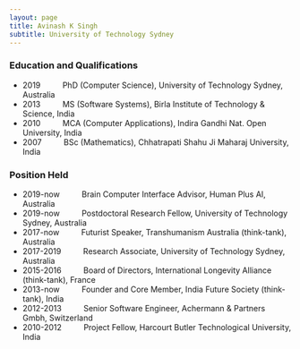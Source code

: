 ```yaml
---
layout: page
title: Avinash K Singh
subtitle: University of Technology Sydney
---
```


### Education and Qualifications

<ul>
<li>2019 &nbsp;&nbsp;&nbsp;&nbsp;&nbsp;&nbsp;&nbsp;&nbsp; PhD (Computer Science), University of Technology Sydney, Australia</li>
<li>2013 &nbsp;&nbsp;&nbsp;&nbsp;&nbsp;&nbsp;&nbsp;&nbsp; MS (Software Systems), Birla Institute of Technology & Science, India</li>
<li>2010 &nbsp;&nbsp;&nbsp;&nbsp;&nbsp;&nbsp;&nbsp;&nbsp; MCA (Computer Applications), Indira Gandhi Nat. Open University, India</li>
<li>2007 &nbsp;&nbsp;&nbsp;&nbsp;&nbsp;&nbsp;&nbsp;&nbsp; BSc (Mathematics), Chhatrapati Shahu Ji Maharaj University, India</li>
</ul>


### Position Held

<ul>
<li>2019-now &nbsp;&nbsp;&nbsp;&nbsp;&nbsp;&nbsp;&nbsp;&nbsp; Brain Computer Interface Advisor, Human Plus AI, Australia</li>
<li>2019-now &nbsp;&nbsp;&nbsp;&nbsp;&nbsp;&nbsp;&nbsp;&nbsp; Postdoctoral Research Fellow, University of Technology Sydney, Australia </li>
<li>2017-now &nbsp;&nbsp;&nbsp;&nbsp;&nbsp;&nbsp;&nbsp;&nbsp; Futurist Speaker, Transhumanism Australia (think-tank), Australia</li>
<li>2017-2019 &nbsp;&nbsp;&nbsp;&nbsp;&nbsp;&nbsp;&nbsp;&nbsp; Research Associate, University of Technology Sydney, Australia</li>
<li>2015-2016 &nbsp;&nbsp;&nbsp;&nbsp;&nbsp;&nbsp;&nbsp;&nbsp; Board of Directors, International Longevity Alliance (think-tank), France</li>
<li>2013-now &nbsp;&nbsp;&nbsp;&nbsp;&nbsp;&nbsp;&nbsp;&nbsp; Founder and Core Member, India Future Society (think-tank), India</li>
<li>2012-2013 &nbsp;&nbsp;&nbsp;&nbsp;&nbsp;&nbsp;&nbsp;&nbsp; Senior Software Engineer, Achermann & Partners Gmbh, Switzerland</li>
<li>2010-2012 &nbsp;&nbsp;&nbsp;&nbsp;&nbsp;&nbsp;&nbsp;&nbsp; Project Fellow, Harcourt Butler Technological University, India</li>
</ul>






